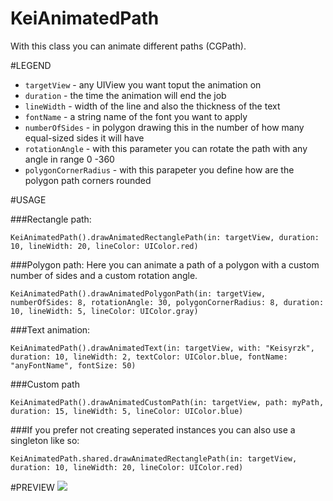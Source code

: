 # KeiAnimatedPath

With this class you can animate different paths (CGPath).

#LEGEND

- `targetView` - any UIView you want toput the animation on
- `duration` - the time the animation will end the job
- `lineWidth` - width of the line and also the thickness of the text
- `fontName` - a string name of the font you want to apply
- `numberOfSides` - in polygon drawing this in the number of how many equal-sized sides it will have
- `rotationAngle` - with this parameter you can rotate the path with any angle in range 0 -360
- `polygonCornerRadius` - with this parapeter you define how are the polygon path corners rounded

#USAGE

###Rectangle path:
```
KeiAnimatedPath().drawAnimatedRectanglePath(in: targetView, duration: 10, lineWidth: 20, lineColor: UIColor.red)
```

###Polygon path: 
Here you can animate a path of a polygon with a custom number of sides and a custom rotation angle. 
```
KeiAnimatedPath().drawAnimatedPolygonPath(in: targetView, numberOfSides: 8, rotationAngle: 30, polygonCornerRadius: 8, duration: 10, lineWidth: 5, lineColor: UIColor.gray)
```

###Text animation:
```
KeiAnimatedPath().drawAnimatedText(in: targetView, with: "Keisyrzk", duration: 10, lineWidth: 2, textColor: UIColor.blue, fontName: "anyFontName", fontSize: 50)
```

###Custom path
```
KeiAnimatedPath().drawAnimatedCustomPath(in: targetView, path: myPath, duration: 15, lineWidth: 5, lineColor: UIColor.blue)
```

###If you prefer not creating seperated instances you can also use a singleton like so:
```
KeiAnimatedPath.shared.drawAnimatedRectanglePath(in: targetView, duration: 10, lineWidth: 20, lineColor: UIColor.red)
```

#PREVIEW
![](http://www.reactiongifs.us/wp-content/uploads/2013/10/nuh_uh_conan_obrien.gif)

